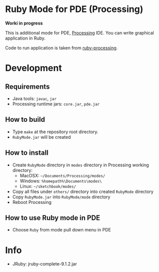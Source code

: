 Ruby Mode for PDE (Processing)
==============================

**Worki in progress**

This is additional mode for PDE, [Processing](http://www.processing.org/) IDE.
You can write graphical application in Ruby.

Code to run application is taken from [ruby-processing](https://github.com/jashkenas/ruby-processing).

# Development
## Requirements
* Java tools: `javac`, `jar`
* Processing runtime jars: `core.jar`, `pde.jar`

## How to build
* Type `make` at the repository root directory.
* `RubyMode.jar` will be created

## How to install
+ Create `RubyMode` directory in `modes` directory in Processing working directory:
  * MacOSX: `~/Documents/Processing/modes/`
  * Windows: `%homepath%\Documents\modes\`
  * Linux: `~/sketchbook/modes/`
+ Copy all files under `others/` directory into created `RubyMode` directory
+ Copy `RubyMode.jar` into `RubyMode/mode` directory
+ Reboot Processing

## How to use Ruby mode in PDE
* Choose `Ruby` from mode pull down menu in PDE

# Info
* JRuby: jruby-complete-9.1.2.jar
